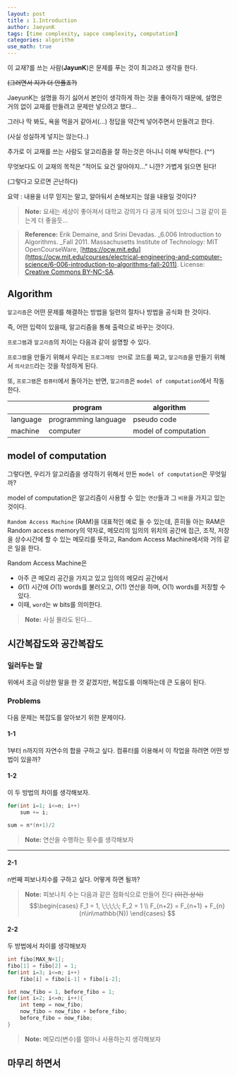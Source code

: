 ```yaml
---
layout: post
title : 1.Introduction
author: JaeyunK
tags: [time complexity, sapce complexity, computation]
categories: algorithm
use_math: true
---
```



이 교재?를 쓰는 사람(**JayunK**)은 문제를 푸는 것이 최고라고 생각을 한다.  

~~(그러면서 지가 더 안풀죠?)~~

JaeyunK는 설명을 하기 싫어서 본인이 생각하게 하는 것을 좋아하기 때문에, 설명은 거의 없이 교재를 만들려고 문제만 넣으려고 했다…

그러나 딱 봐도, 욕을 먹을거 같아서(...) 정답을 약간씩 넣어주면서 만들려고 한다.

(사실 성실하게 넣지는 않는다..)

추가로 이 교재를 쓰는 사람도 알고리즘을 잘 하는것은 아니니 이해 부탁한다. (^^)

무엇보다도 이 교재의 목적은 ”적어도 요건 알아야지…” 니깐? 가볍게 읽으면 된다! 

(그렇다고 모르면 곤난하다)

요약 : 내용을 너무 믿지는 말고, 알아둬서 손해보지는 않을 내용일 것이다?

> **Note:** 요새는 세상이 좋아져서 대학교 강의가 다 공개 되어 있으니 그걸 같이 듣는게 더 좋을듯…

> **Reference:** Erik Demaine, and Srini Devadas. _6.006 Introduction to Algorithms. _Fall 2011. Massachusetts Institute of Technology: MIT OpenCourseWare, [https://ocw.mit.edu](https://ocw.mit.edu/courses/electrical-engineering-and-computer-science/6-006-introduction-to-algorithms-fall-2011). License: [Creative Commons BY-NC-SA](https://creativecommons.org/licenses/by-nc-sa/4.0/). 

## Algorithm

`알고리즘`은 어떤 문제를 해결하는 방법을 일련의 절차나 방법을 공식화 한 것이다.

즉, 어떤 입력이 있을때, 알고리즘을 통해 출력으로 바꾸는 것이다.

`프로그램`과 `알고리즘`의 차이는 다음과 같이 설명할 수 있다.

`프로그램`을 만들기 위해서 우리는 `프로그래밍 언어`로 코드를 짜고, `알고리즘`을 만들기 위해서 `의사코드`라는 것을 작성하게 된다.

또, `프로그램`은 `컴퓨터`에서 돌아가는 반면, `알고리즘`은 `model of computation`에서 작동한다.



|        |      program       |       algorithm    |
|--------|--------------------|--------------------| 
|language|programming language|pseudo code         |
|machine |computer            |model of computation|




## model of computation

그렇다면, 우리가 알고리즘을 생각하기 위해서 만든 `model of computation`은 무엇일까?

model of computation은 알고리즘이 사용할 수 있는 `연산`들과 그 `비용`을 가지고 있는 것이다.

`Random Access Machine` (RAM)을 대표적인 예로 들 수 있는데, 흔히들 아는 RAM은 Random access memory의 약자로, 메모리의 임의의 위치의 공간에 접근, 조작, 저장을 상수시간에 할 수 있는 메모리를 뜻하고, Random Access Machine에서와 거의 같은 일을 한다. 

Random Access Machine은 



-  아주 큰 메모리 공간을 가지고 있고 임의의 메모리 공간에서
-   $\Theta(1)$ 시간에 $O(1)$ words를 불러오고, $O(1)$ 연산을 하며, $O(1)$ words를 저장할 수 있다. 
-   이때, `word`는 w bits를 의미한다.

> **Note:**  사실 몰라도 된다...




## 시간복잡도와 공간복잡도


### 일러두는 말

위에서 조금 이상한 말을 한 것 같겠지만, 복잡도를 이해하는데 큰 도움이 된다.


### Problems

다음 문제는 복잡도를 알아보기 위한 문제이다.


#### 1-1

1부터 n까지의 자연수의 합을 구하고 싶다. 컴퓨터를 이용해서 이 작업을 하려면 어떤 방법이 있을까?


#### 1-2

이 두 방법의 차이를 생각해보자.


``` c++
for(int i=1; i<=n; i++)
    sum += i;
```



``` c++
sum = n*(n+1)/2
```


> **Note:** 연산을 수행하는 횟수를 생각해보자

----

#### 2-1

n번째 피보나치수를 구하고 싶다. 어떻게 하면 될까?
> **Note:** 피보나치 수는 다음과 같은 점화식으로 만들어 진다 ~~(이건 상식)~~
> $$\begin{cases}
> F_1 = 1, \;\;\;\;\; F_2 = 1 \\
> F_{n+2} = F_{n+1} +  F_{n}    (n\in\mathbb{N})
>\end{cases} $$ 


#### 2-2

두 방법에서 차이를 생각해보자


``` c++
int fibo[MAX_N+1];
fibo[1] = fibo[2] = 1;
for(int i=3; i<=n; i++)
    fibo[i] = fibo[i-1] + fibo[i-2];
```



``` c++
int now_fibo = 1, before_fibo = 1;
for(int i=2; i<=n; i++){
    int temp = now_fibo;
    now_fibo = now_fibo + before_fibo;
    before_fibo = now_fibo;
}
```


> **Note:** 메모리(변수)를 얼마나 사용하는지 생각해보자

## 마무리 하면서


